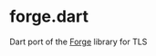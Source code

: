 forge.dart
==========

Dart port of the [Forge](https://github.com/digitalbazaar/forge) library for TLS
